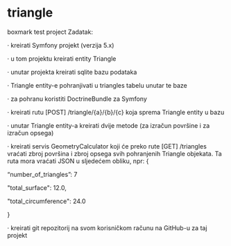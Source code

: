 # triangle
boxmark test project
Zadatak:

·         kreirati Symfony projekt (verzija 5.x)

·         u tom projektu kreirati entity Triangle

·         unutar projekta kreirati sqlite bazu podataka

·         Triangle entity-e pohranjivati u triangles tabelu unutar te baze

·         za pohranu koristiti DoctrineBundle za Symfony

·         kreirati rutu [POST] /triangle/{a}/{b}/{c} koja sprema Triangle entity u bazu

·         unutar Triangle entity-a kreirati dvije metode (za izračun površine i za izračun opsega)

·         kreirati servis GeometryCalculator koji će preko rute [GET] /triangles
vraćati zbroj površina i zbroj opsega svih pohranjenih Triangle objekata.
Ta ruta mora vraćati JSON u sljedećem obliku, npr:
{

“number_of_triangles”: 7

"total_surface": 12.0,

"total_circumference": 24.0

}

·         kreirati git repozitorij na svom korisničkom računu na GitHub-u za taj projekt
